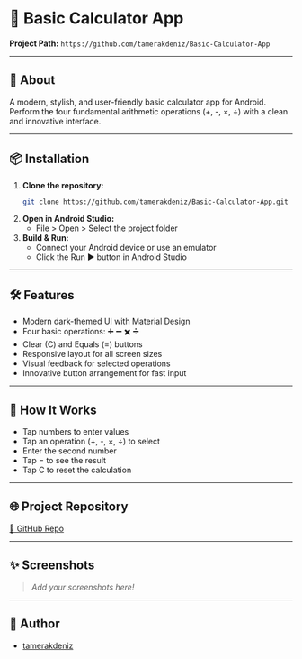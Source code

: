 # 🧮 Basic Calculator App

**Project Path:** `https://github.com/tamerakdeniz/Basic-Calculator-App`

---

## 🚀 About

A modern, stylish, and user-friendly basic calculator app for Android. Perform the four fundamental arithmetic operations (+, -, ×, ÷) with a clean and innovative interface.

---

## 📦 Installation

1. **Clone the repository:**
   ```bash
   git clone https://github.com/tamerakdeniz/Basic-Calculator-App.git
   ```
2. **Open in Android Studio:**
   - File > Open > Select the project folder
3. **Build & Run:**
   - Connect your Android device or use an emulator
   - Click the Run ▶️ button in Android Studio

---

## 🛠️ Features

- Modern dark-themed UI with Material Design
- Four basic operations: ➕ ➖ ✖️ ➗
- Clear (C) and Equals (=) buttons
- Responsive layout for all screen sizes
- Visual feedback for selected operations
- Innovative button arrangement for fast input

---

## 📱 How It Works

- Tap numbers to enter values
- Tap an operation (+, -, ×, ÷) to select
- Enter the second number
- Tap = to see the result
- Tap C to reset the calculation

---

## 🌐 Project Repository

[🔗 GitHub Repo](https://github.com/tamerakdeniz/Basic-Calculator-App)

---

## ✨ Screenshots

> _Add your screenshots here!_

---

## 👤 Author

- [tamerakdeniz](https://github.com/tamerakdeniz)
